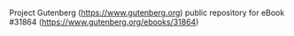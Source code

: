 Project Gutenberg (https://www.gutenberg.org) public repository for eBook #31864 (https://www.gutenberg.org/ebooks/31864)
